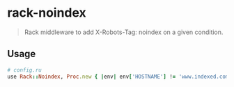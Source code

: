 # rack-noindex

> Rack middleware to add X-Robots-Tag: noindex on a given condition.

## Usage

```ruby
# config.ru
use Rack::Noindex, Proc.new { |env| env['HOSTNAME'] != 'www.indexed.com' }
```